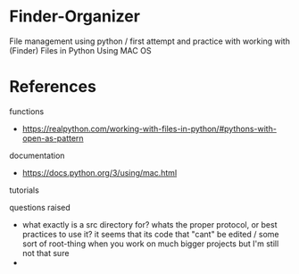 # Finder-Organizer
File management using python / first attempt and practice with working with (Finder) Files in Python 
Using MAC OS

# References
functions 
  * https://realpython.com/working-with-files-in-python/#pythons-with-open-as-pattern

documentation
  * https://docs.python.org/3/using/mac.html

tutorials

questions raised
  * what exactly is a src directory for? whats the proper protocol, or best practices to use it?
    it seems that its code that "cant" be edited / some sort of root-thing when you work
    on much bigger projects but I'm still not that sure
  * 

